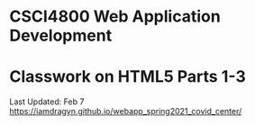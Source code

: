 # CSCI4800 Web Application Development <br> 
# Classwork on HTML5 Parts 1-3 <br>
Last Updated: Feb 7 <br>
https://iamdragyn.github.io/webapp_spring2021_covid_center/
